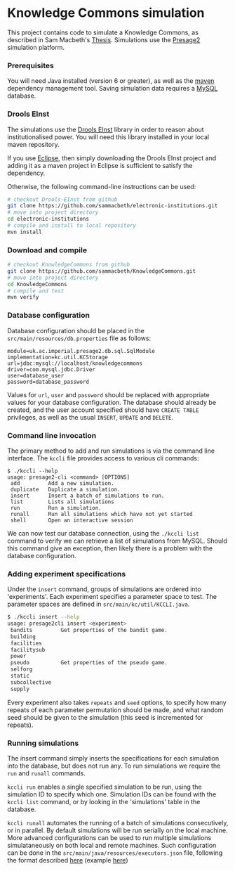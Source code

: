 # Knowledge Commons simulation

This project contains code to simulate a Knowledge Commons, as described in Sam Macbeth's [Thesis](https://spiral.imperial.ac.uk:8443/bitstream/10044/1/25751/1/Macbeth-S-2015-PhD-Thesis.pdf). Simulations use the [Presage2](http://www.presage2.info) simulation platform.

### Prerequisites

You will need Java installed (version 6 or greater), as well as the [maven](http://maven.apache.org/) dependency management tool. Saving simulation data requires a [MySQL](https://mariadb.org/) database.

### Drools EInst

The simulations use the [Drools EInst](https://github.com/sammacbeth/electronic-institutions) library in order to reason about institutionalised power. You will need this library installed in your local maven repository.

If you use [Eclipse](https://www.eclipse.org/), then simply downloading the Drools EInst project and adding it as a maven project in Eclipse is sufficient to satisfy the dependency.

Otherwise, the following command-line instructions can be used:

```bash
# checkout Drools-EInst from github
git clone https://github.com/sammacbeth/electronic-institutions.git
# move into project directory
cd electronic-institutions
# compile and install to local repository
mvn install
```

### Download and compile

```bash
# checkout KnowledgeCommons from github
git clone https://github.com/sammacbeth/KnowledgeCommons.git
# move into project directory
cd KnowledgeCommons
# compile and test
mvn verify
```

### Database configuration

Database configuration should be placed in the `src/main/resources/db.properties` file as follows:

```
module=uk.ac.imperial.presage2.db.sql.SqlModule
implementation=kc.util.KCStorage
url=jdbc:mysql://localhost/knowledgecommons
driver=com.mysql.jdbc.Driver
user=database_user
password=database_password
```

Values for `url`, `user` and `password` should be replaced with appropriate values for your database configuration. The database should already be created, and the user account specified should have `CREATE TABLE` privileges, as well as the usual `INSERT`, `UPDATE` and `DELETE`.

### Command line invocation

The primary method to add and run simulations is via the command line interface. The `kccli` file provides access to various cli commands:

```
$ ./kccli --help
usage: presage2-cli <command> [OPTIONS]
 add         Add a new simulation.
 duplicate   Duplicate a simulation.
 insert      Insert a batch of simulations to run.
 list        Lists all simulations
 run         Run a simulation.
 runall      Run all simulations which have not yet started
 shell       Open an interactive session
```

We can now test our database connection, using the `./kccli list` command to verify we can retrieve a list of simulations from MySQL. Should this command give an exception, then likely there is a problem with the database configuration.

### Adding experiment specifications

Under the `insert` command, groups of simulations are ordered into 'experiments'. Each experiment specifies a parameter space to test. The parameter spaces are defined in `src/main/kc/util/KCCLI.java`.

```bash
$ ./kccli insert --help
usage: presage2cli insert <experiment>
 bandits         Get properties of the bandit game.
 building
 facilities
 facilitysub
 power
 pseudo          Get properties of the pseudo game.
 selforg
 static
 subcollective
 supply
```

Every experiment also takes `repeats` and `seed` options, to specify how many repeats of each parameter permutation should be made, and what random seed should be given to the simulation (this seed is incremented for repeats).

### Running simulations

The insert command simply inserts the specifications for each simulation into the database, but does not run any. To run simulations we require the `run` and `runall` commands.

`kccli run` enables a single specified simulation to be run, using the simulation ID to specify which one. Simulation IDs can be found with the `kccli list` command, or by looking in the 'simulations' table in the database.

`kccli runall` automates the running of a batch of simulations consecutively, or in parallel. By default simulations will be run serially on the local machine. More advanced configurations can be used to run multiple simulations simulataneously on both local and remote machines. Such configuration can be done in the `src/main/java/resources/executors.json` file, following the format described [here](http://presage.github.io/docs/reference/uk/ac/imperial/presage2/core/cli/run/ExecutorModule.html#load%28%29) (example [here](https://github.com/Presage/eclipse-quickstart/blob/master/src/main/resources/executors.json))
